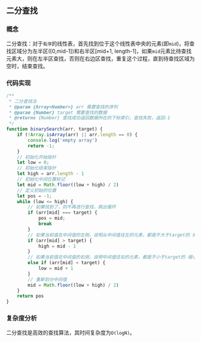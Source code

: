 ## 二分查找

### 概念

二分查找：对于`有序`的线性表，首先找到位于这个线性表中央的元素(即`mid`)，将查找区域分为左半区([0,mid-1])和右半区[mid+1, length-1]，如果`mid`元素比待查找元素大，则在左半区查找，否则在右边区查找，重复这个过程，直到待查找区域为空时，结束查找。

### 代码实现

```JavaScript
/**
 * 二分查找法
 * @param {Array<Number>} arr 需要查找的序列
 * @param {Number} target 需要查找的数据
 * @returns {Number} 查找成功返回数据所在的下标索引，查找失败，返回-1
 */
function binarySearch(arr, target) {
    if (!Array.isArray(arr) || arr.length == 0) {
        console.log('empty array')
        return -1;
    }
    // 初始化开始指针
    let low = 0;
    // 初始化结束指针
    let high = arr.length - 1
    // 初始化中间位置标记
    let mid = Math.floor((low + high) / 2)
    // 定义初始的位置
    let pos = -1;
    while (low <= high) {
        // 如果找到了，则不再进行查找，跳出循环
        if (arr[mid] === target) {
            pos = mid;
            break
        }
        // 如果当前值在中间值的左侧，说明从中间值往左的元素，都是不大于target的 缩小查找范围，因此从mid的前一位查找
        if (arr[mid] > target) {
            high = mid - 1
        }
        // 如果当前值在中间值的右侧，说明中间值往右的元素，都是不小于target的 缩小查找范围，因此从mid的后一位查找
        else if (arr[mid] < target) {
            low = mid + 1
        }
        // 重新划分中间值
        mid = Math.floor((low + high) / 2)
    }
    return pos
}
```

### 复杂度分析

二分查找是高效的查找算法，其时间复杂度为`O(logN)`。
